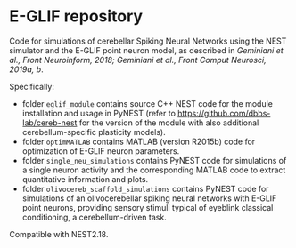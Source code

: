 # E-GLIF repository

Code for simulations of cerebellar Spiking Neural Networks using the NEST simulator and the E-GLIF point neuron model, as described in <i>Geminiani et al., Front Neuroinform, 2018; Geminiani et al., Front Comput Neurosci, 2019a, b</i>.

Specifically:
* folder `eglif_module` contains source C++ NEST code for the module installation and usage in PyNEST (refer to https://github.com/dbbs-lab/cereb-nest for the version of the module with also additional cerebellum-specific plasticity models).
* folder `optimMATLAB` contains MATLAB (version R2015b) code for optimization of E-GLIF neuron parameters.
* folder `single_neu_simulations` contains PyNEST code for simulations of a single neuron activity and the corresponding MATLAB code to extract quantitative information and plots.
* folder `olivocereb_scaffold_simulations` contains PyNEST code for simulations of an olivocerebellar spiking neural networks with E-GLIF point neurons, providing sensory stimuli typical of eyeblink classical conditioning, a cerebellum-driven task.

Compatible with NEST2.18.
